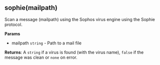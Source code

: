 ## sophie(mailpath)

Scan a message (mailpath) using the Sophos virus engine using the Sophie protocol.

**Params**

- mailpath `string` - Path to a mail file

**Returns**: A `string` if a virus is found (with the virus name), `false` if the message was clean or `none` on error.